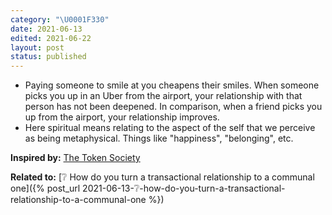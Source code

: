 ```yaml
---
category: "\U0001F330"
date: 2021-06-13
edited: 2021-06-22
layout: post
status: published
---
```


- Paying someone to smile at you cheapens their smiles. When someone picks you up in an Uber from the airport, your relationship with that person has not been deepened. In comparison, when a friend picks you up from the airport, your relationship improves.
- Here spiritual means relating to the aspect of the self that we perceive as being metaphysical. Things like "happiness", "belonging", etc.

**Inspired by:** [The Token Society](https://www.drorpoleg.com/the-token-society/)

**Related to:** [❔ How do you turn a transactional relationship to a communal one]({% post_url 2021-06-13-❔-how-do-you-turn-a-transactional-relationship-to-a-communal-one %})